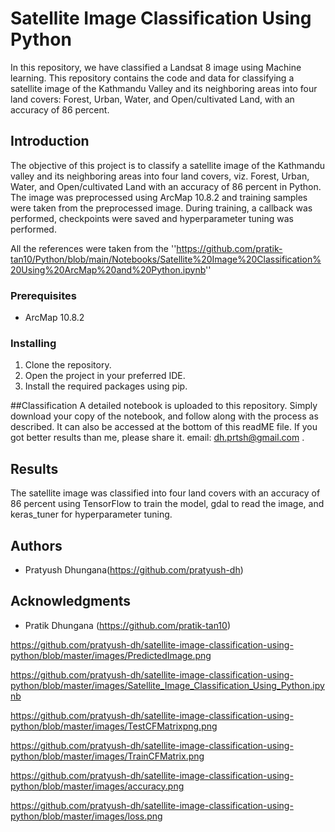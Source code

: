 # Satellite Image Classification Using Python
In this repository, we have classified a Landsat 8 image using Machine learning.
This repository contains the code and data for classifying a satellite image of the Kathmandu Valley and its neighboring areas into four land covers: Forest, Urban, Water, and Open/cultivated Land, with an accuracy of 86 percent.

## Introduction

The objective of this project is to classify a satellite image of the Kathmandu valley and its neighboring areas into four land covers, viz. Forest, Urban, Water, and Open/cultivated Land with an accuracy of 86 percent in Python. The image was preprocessed using ArcMap 10.8.2 and training samples were taken from the preprocessed image.  During training, a callback was performed, checkpoints were saved  and hyperparameter tuning was performed.

All the references were taken from the ''https://github.com/pratik-tan10/Python/blob/main/Notebooks/Satellite%20Image%20Classification%20Using%20ArcMap%20and%20Python.ipynb'' 


### Prerequisites

- ArcMap 10.8.2


### Installing

1. Clone the repository.
2. Open the project in your preferred IDE.
3. Install the required packages using pip.

##Classification
A detailed notebook is uploaded to this repository. Simply download your copy of the notebook, and follow along with the process as described. It can also be accessed at the bottom of this readME file. If you got better results than me, please share it. email: dh.prtsh@gmail.com .
## Results

The satellite image was classified into four land covers with an accuracy of 86 percent using TensorFlow to train the model, gdal to read the image, and keras_tuner for hyperparameter tuning.

## Authors

-  Pratyush Dhungana(https://github.com/pratyush-dh)

## Acknowledgments

- Pratik Dhungana (https://github.com/pratik-tan10)

https://github.com/pratyush-dh/satellite-image-classification-using-python/blob/master/images/PredictedImage.png

https://github.com/pratyush-dh/satellite-image-classification-using-python/blob/master/images/Satellite_Image_Classification_Using_Python.ipynb

https://github.com/pratyush-dh/satellite-image-classification-using-python/blob/master/images/TestCFMatrixpng.png

https://github.com/pratyush-dh/satellite-image-classification-using-python/blob/master/images/TrainCFMatrix.png

https://github.com/pratyush-dh/satellite-image-classification-using-python/blob/master/images/accuracy.png

https://github.com/pratyush-dh/satellite-image-classification-using-python/blob/master/images/loss.png


```
